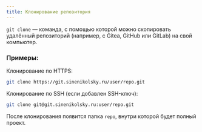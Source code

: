 ```yaml
---
title: Клонирование репозитория
---
```


`git clone` — команда, с помощью которой можно скопировать удалённый репозиторий (например, с Gitea, GitHub или GitLab) на свой компьютер.

### Примеры:

Клонирование по HTTPS:

```bash
git clone https://git.sinenikolsky.ru/user/repo.git
```

Клонирование по SSH (если добавлен SSH-ключ):

```bash
git clone git@git.sinenikolsky.ru:user/repo.git
```

После клонирования появится папка `repo`, внутри которой будет полный проект.
